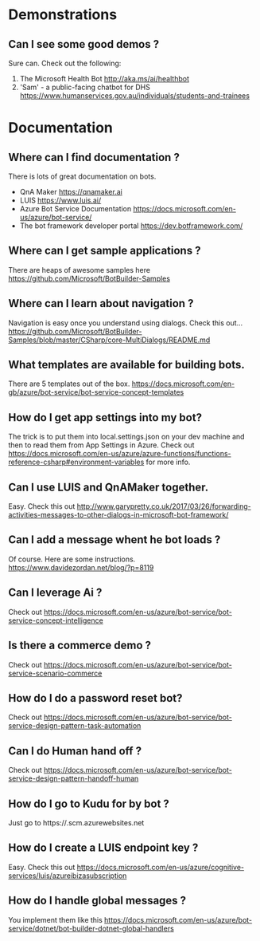 # Demonstrations

## Can I see some good demos ? 
Sure can. Check out the following: 
1. The Microsoft Health Bot http://aka.ms/ai/healthbot
2. 'Sam' - a public-facing chatbot for DHS https://www.humanservices.gov.au/individuals/students-and-trainees

# Documentation

## Where can I find documentation ?
There is lots of great documentation on bots.
- QnA Maker https://qnamaker.ai
- LUIS https://www.luis.ai/
- Azure Bot Service Documentation https://docs.microsoft.com/en-us/azure/bot-service/
- The bot framework developer portal https://dev.botframework.com/

## Where can I get sample applications ? 
There are heaps of awesome samples here https://github.com/Microsoft/BotBuilder-Samples

## Where can I learn about navigation ? 
Navigation is easy once you understand using dialogs. Check this out... 
https://github.com/Microsoft/BotBuilder-Samples/blob/master/CSharp/core-MultiDialogs/README.md

## What templates are available for building bots.
There are 5 templates out of the box.
https://docs.microsoft.com/en-gb/azure/bot-service/bot-service-concept-templates

## How do I get app settings into my bot?
The trick is to put them into local.settings.json on your dev machine and then to read them from App Settings in Azure.
Check out https://docs.microsoft.com/en-us/azure/azure-functions/functions-reference-csharp#environment-variables for more info. 

## Can I use LUIS and QnAMaker together. 
Easy. Check this out http://www.garypretty.co.uk/2017/03/26/forwarding-activities-messages-to-other-dialogs-in-microsoft-bot-framework/

## Can I add a message whent he bot loads ? 
Of course. 
Here are some instructions. https://www.davidezordan.net/blog/?p=8119

## Can I leverage Ai ?
Check out https://docs.microsoft.com/en-us/azure/bot-service/bot-service-concept-intelligence

## Is there a commerce demo ? 
Check out https://docs.microsoft.com/en-us/azure/bot-service/bot-service-scenario-commerce

## How do I do a password reset bot?
Check out https://docs.microsoft.com/en-us/azure/bot-service/bot-service-design-pattern-task-automation

## Can I do Human hand off ?
Check out https://docs.microsoft.com/en-us/azure/bot-service/bot-service-design-pattern-handoff-human

## How do I go to Kudu for by bot ? 
Just go to https://<your-bot-name->.scm.azurewebsites.net

## How do I create a LUIS endpoint key ?
Easy. Check this out https://docs.microsoft.com/en-us/azure/cognitive-services/luis/azureibizasubscription

## How do I handle global messages ?
You implement them like this https://docs.microsoft.com/en-us/azure/bot-service/dotnet/bot-builder-dotnet-global-handlers

